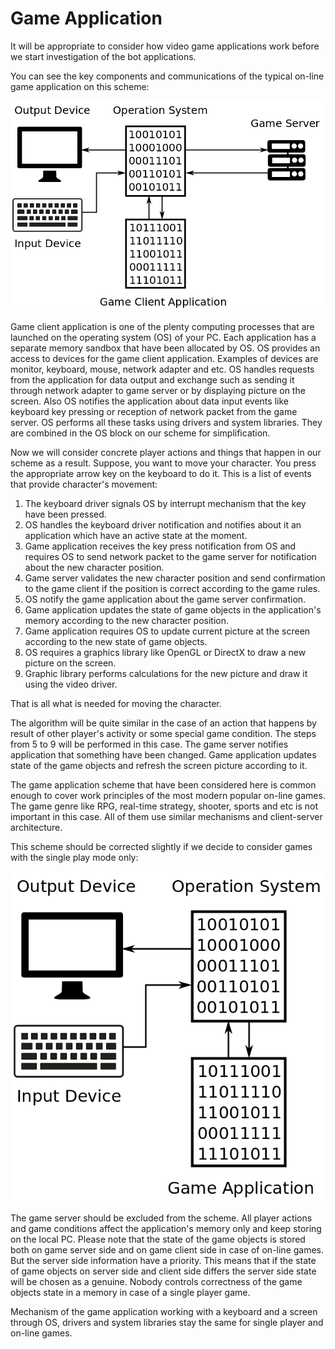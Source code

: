 # Game Application

It will be appropriate to consider how video game applications work before we start investigation of the bot applications.

You can see the key components and communications of the typical on-line game application on this scheme:

![On-line Game Application Scheme](game-application.png)

Game client application is one of the plenty computing processes that are launched on the operating system (OS) of your PC. Each application has a separate memory sandbox that have been allocated by OS. OS provides an access to devices for the game client application. Examples of devices are monitor, keyboard, mouse, network adapter and etc. OS handles requests from the application for data output and exchange such as sending it through network adapter to game server or by displaying picture on the screen. Also OS notifies the application about data input events like keyboard key pressing or reception of network packet from the game server. OS performs all these tasks using  drivers and system libraries. They are combined in the OS block on our scheme for simplification.

Now we will consider concrete player actions and things that happen in our scheme as a result. Suppose, you want to move your character. You press the appropriate arrow key on the keyboard to do it. This is a list of events that provide character's movement:

1. The keyboard driver signals OS by interrupt mechanism that the key have been pressed.
2. OS handles the keyboard driver notification and notifies about it an application which have an active state at the moment.
3. Game application receives the key press notification from OS and requires OS to send network packet to the game server for notification about the new character position.
4. Game server validates the new character position and send confirmation to the game client if the position is correct according to the game rules.
5. OS notify the game application about the game server confirmation.
6. Game application updates the state of game objects in the application's memory according to the new character position.
7. Game application requires OS to update current picture at the screen according to the new state of game objects.
8. OS requires a graphics library like OpenGL or DirectX to draw a new picture on the screen. 
9. Graphic library performs calculations for the new picture and draw it using the video driver.

That is all what is needed for moving the character. 

The algorithm will be quite similar in the case of an action that happens by result of other player's activity or some special game condition. The steps from 5 to 9 will be performed in this case. The game server notifies application that something have been changed. Game application updates state of the game objects and refresh the screen picture according to it.

The game application scheme that have been considered here is common enough to cover work principles of the most modern popular on-line games. The game genre like RPG, real-time strategy, shooter, sports and etc is not important in this case. All of them use similar mechanisms and client-server architecture.

This scheme should be corrected slightly if we decide to consider games with the single play mode only:

![Local Game Application Scheme](game-local-application.png)

The game server should be excluded from the scheme. All player actions and game conditions affect the application's memory only and keep storing on the local PC. Please note that the state of the game objects is stored both on game server side and on game client side in case of on-line games. But the server side information have a priority. This means that if the state of game objects on server side and client side differs the server side state will be chosen as a genuine. Nobody controls correctness of the game objects state in a memory in case of a single player game.

Mechanism of the game application working with a keyboard and a screen through OS, drivers and system libraries stay the same for single player and on-line games.
